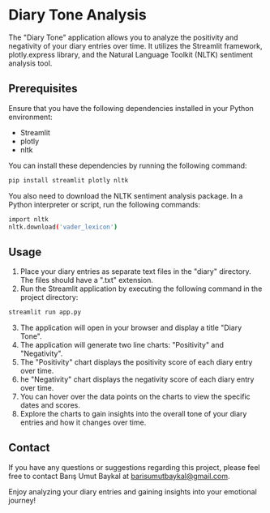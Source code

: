 # Diary Tone Analysis
The "Diary Tone" application allows you to analyze the positivity and negativity of your diary entries over time. It utilizes the Streamlit framework, plotly.express library, and the Natural Language Toolkit (NLTK) sentiment analysis tool.

## Prerequisites
Ensure that you have the following dependencies installed in your Python environment:

- Streamlit
- plotly
- nltk
  
You can install these dependencies by running the following command:

```bash
pip install streamlit plotly nltk
```

You also need to download the NLTK sentiment analysis package. In a Python interpreter or script, run the following commands:

```bash
import nltk
nltk.download('vader_lexicon')
```
## Usage
1. Place your diary entries as separate text files in the "diary" directory. The files should have a ".txt" extension.
2. Run the Streamlit application by executing the following command in the project directory:
```bash
streamlit run app.py
```
3. The application will open in your browser and display a title "Diary Tone".
4. The application will generate two line charts: "Positivity" and "Negativity".
5. The "Positivity" chart displays the positivity score of each diary entry over time.
6. he "Negativity" chart displays the negativity score of each diary entry over time.
7. You can hover over the data points on the charts to view the specific dates and scores.
8. Explore the charts to gain insights into the overall tone of your diary entries and how it changes over time.

## Contact
If you have any questions or suggestions regarding this project, please feel free to contact Barış Umut Baykal at barisumutbaykal@gmail.com.

Enjoy analyzing your diary entries and gaining insights into your emotional journey!
